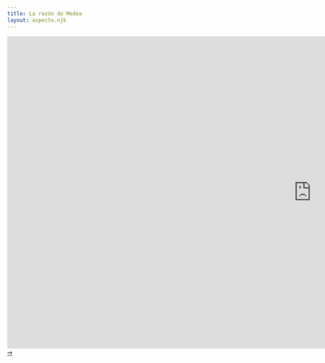 ```yaml
---
title: La razón de Medea
layout: aspecto.njk
---
```


<iframe width="1400" height="720" src="https://www.youtube.com/embed/3YfeKhXb4GE?controls=0" title="YouTube video player" frameborder="0" allow="accelerometer; autoplay; clipboard-write; encrypted-media; gyroscope; picture-in-picture" allowfullscreen></iframe>
<a class="arrow" href="/medea-4">&zigrarr;</a>
